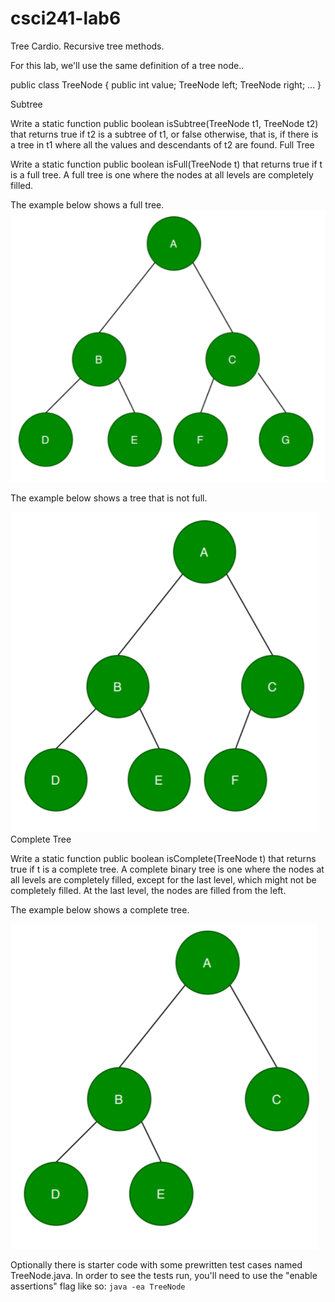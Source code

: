 # csci241-lab6
Tree Cardio. Recursive tree methods.

For this lab, we'll use the same definition of a tree node..

public class TreeNode {
    public int value;
    TreeNode left;
    TreeNode right;
    …
}

Subtree

Write a static function public boolean isSubtree(TreeNode t1, TreeNode t2) that returns true if t2 is a subtree of t1, or false otherwise, that is, if there is  a tree in t1 where all the values and descendants of t2 are found.
Full Tree

Write a static function public boolean isFull(TreeNode t) that returns true if t is a full tree.  A full tree is one where the nodes at all levels are completely filled. 

 

The example below shows a full tree.
![q1](images/q1.png)

 

The example below shows a tree that is not full.

![q2](images/q2.png)
Complete Tree

Write a static function public boolean isComplete(TreeNode t) that returns true if t is a complete tree.  A complete binary tree is one where the nodes at all levels are completely filled, except for the last level, which might not be completely filled. At the last level, the nodes are filled from the left.

 

The example below shows a complete tree.

![q3](images/q3.png)

 

Optionally there is starter code with some prewritten test cases named TreeNode.java. In order to see the tests run, you'll need to use the "enable assertions" flag like so: `java -ea TreeNode`
